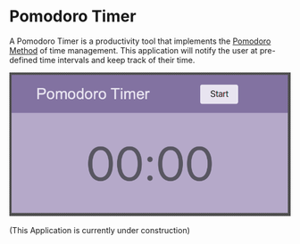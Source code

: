 # Pomodoro Timer

A Pomodoro Timer is a productivity tool that implements the [Pomodoro Method](https://en.wikipedia.org/wiki/Pomodoro_Technique) of time management. This application will notify the user at pre-defined time intervals and keep track of their time.

![Pomodoro GUI](PomodoroGUI.png?raw=true)

(This Application is currently under construction)